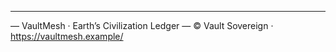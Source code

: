 

---


— VaultMesh · Earth’s Civilization Ledger —
© Vault Sovereign · https://vaultmesh.example/

